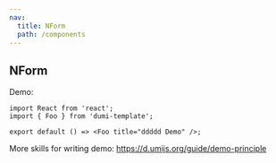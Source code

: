 ```yaml
---
nav:
  title: NForm
  path: /components
---
```


## NForm

Demo:

```tsx
import React from 'react';
import { Foo } from 'dumi-template';

export default () => <Foo title="ddddd Demo" />;
```

More skills for writing demo: https://d.umijs.org/guide/demo-principle
